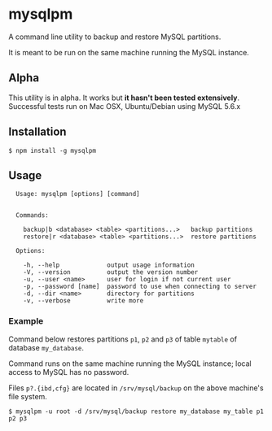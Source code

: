 # mysqlpm

A command line utility to backup and restore MySQL partitions.

It is meant to be run on the same machine running the MySQL instance.

## Alpha

This utility is in alpha. It works but **it hasn't been tested extensively**. Successful tests run on Mac OSX, Ubuntu/Debian using MySQL 5.6.x

## Installation

```
$ npm install -g mysqlpm
```

## Usage

```
  Usage: mysqlpm [options] [command]


  Commands:

    backup|b <database> <table> <partitions...>   backup partitions
    restore|r <database> <table> <partitions...>  restore partitions

  Options:

    -h, --help             output usage information
    -V, --version          output the version number
    -u, --user <name>      user for login if not current user
    -p, --password [name]  password to use when connecting to server
    -d, --dir <name>       directory for partitions
    -v, --verbose          write more
```

### Example

Command below restores partitions `p1`, `p2` and `p3` of table `mytable` of database `my_database`.

Command runs on the same machine running the MySQL instance; local access to MySQL has no password.

Files `p?.{ibd,cfg}` are located in `/srv/mysql/backup` on the above machine's file system.

```
$ mysqlpm -u root -d /srv/mysql/backup restore my_database my_table p1 p2 p3
```
